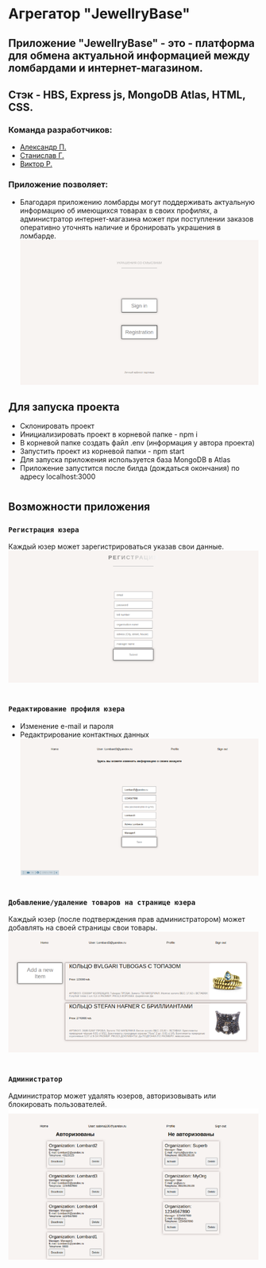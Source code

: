 # Агрегатор "JewellryBase"
## Приложение "JewellryBase" - это - платформа для обмена актуальной информацией между ломбардами и интернет-магазином.
## Стэк - HBS, Express js, MongoDB Atlas, HTML, CSS.
### Команда разработчиков:
- [Александр П.](https://github.com/PapakhinAV)
- [Станислав Г.](https://github.com/stangrishin)
- [Виктор Р.](https://github.com/Vict0rFrosta)

### Приложение позволяет:
- Благодаря приложению ломбарды могут поддерживать актуальную информацию об имеющихся товарах в своих профилях, а администратор интернет-магазина может при поступлении заказов оперативно уточнять наличие и бронировать украшения в ломбарде.
![screenshot](img/Auth.png)

## Для запуска проекта
- Склонировать проект
- Инициализировать проект в корневой папке - npm i
- В корневой папке создать файл .env (информация у автора проекта)
- Запустить проект из корневой папки - npm start
- Для запуска приложения используется база MongoDB в Atlas
- Приложение запустится после билда (дождаться окончания) по адресу localhost:3000
#
## Возможности приложения
### `Регистрация юзера`
Каждый юзер может зарегистрироваться указав свои данные.
![screenshot](img/Reg.png)
#
### `Редактирование профиля юзера`
- Изменение e-mail и пароля
- Редактрирование контактных данных
![screenshot](img/userEdit.png)
#
### `Добавление/удаление товаров на странице юзера`
Каждый юзер (после подтверждения прав администратором) может добавлять на своей страницы свои товары.
![screenshot](img/userPage.png)

#
### `Администратор`
Администратор может удалять юзеров, авторизовывать или блокировать пользователей.
![screenshot](img/Admin.png)

